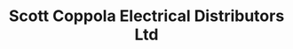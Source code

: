 ---
title: "Scott Coppola Electrical Distributors Ltd"
url: /edinburgh/scott-coppola-electrical-distributors-ltd-west-bowling-green-street/
shop: Elektronik
---